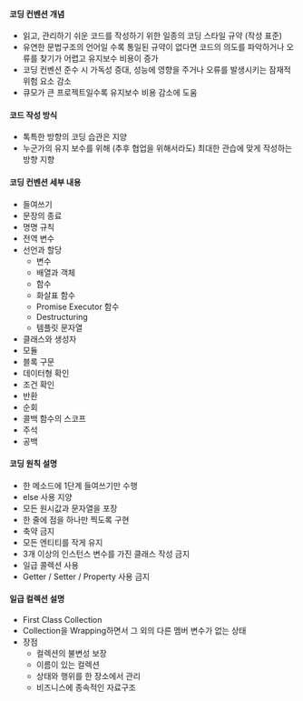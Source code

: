 #### 코딩 컨벤션 개념

- 읽고, 관리하기 쉬운 코드를 작성하기 위한 일종의 코딩 스타일 규약 (작성 표준)
- 유연한 문법구조의 언어일 수록 통일된 규약이 없다면 코드의 의도를 파악하거나 오류를 찾기가 어렵고 유지보수 비용이 증가
- 코딩 컨벤션 준수 시 가독성 증대, 성능에 영향을 주거나 오류를 발생시키는 잠재적 위험 요소 감소
- 큐모가 큰 프로젝트일수록 유지보수 비용 감소에 도움

#### 코드 작성 방식

- 톡특한 방향의 코딩 습관은 지양
- 누군가의 유지 보수를 위해 (추후 협업을 위해서라도) 최대한 관습에 맞게 작성하는 방향 지향

#### 코딩 컨벤션 세부 내용

- 들여쓰기
- 문장의 종료
- 명명 규칙
- 전역 변수
- 선언과 할당
  - 변수
  - 배열과 객체
  - 함수
  - 화살표 함수
  - Promise Executor 함수
  - Destructuring
  - 템플릿 문자열
- 클래스와 생성자
- 모듈
- 블록 구문
- 데이터형 확인
- 조건 확인
- 반환
- 순회
- 콜백 함수의 스코프
- 주석
- 공백

#### 코딩 원칙 설명

- 한 메소드에 1단계 들여쓰기만 수행
- else 사용 지양
- 모든 원시값과 문자열을 포장
- 한 줄에 점을 하나만 찍도록 구현
- 축약 금지
- 모든 엔티티를 작게 유지
- 3개 이상의 인스턴스 변수를 가진 클래스 작성 금지
- 일급 콜렉션 사용
- Getter / Setter / Property 사용 금지

#### 일급 컬렉션 설명

- First Class Collection
- Collection을 Wrapping하면서 그 외의 다른 멤버 변수가 없는 상태
- 장점
  - 컬렉션의 불변성 보장
  - 이름이 있는 컬렉션
  - 상태와 행위를 한 장소에서 관리
  - 비즈니스에 종속적인 자료구조
